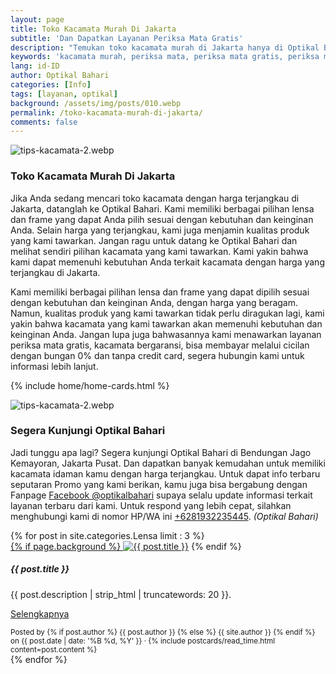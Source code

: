 ```yaml
---
layout: page
title: Toko Kacamata Murah Di Jakarta
subtitle: 'Dan Dapatkan Layanan Periksa Mata Gratis'
description: "Temukan toko kacamata murah di Jakarta hanya di Optikal Bahari. Kami menawarkan berbagai pilihan lensa dan frame dengan harga terjangkau dan kualitas terbaik"
keywords: 'kacamata murah, periksa mata, periksa mata gratis, periksa mata jakarta'
lang: id-ID
author: Optikal Bahari
categories: [Info]
tags: [layanan, optikal]
background: /assets/img/posts/010.webp
permalink: /toko-kacamata-murah-di-jakarta/
comments: false
---
```



<div class="card shadow p-3 mb-5 bg-white rounded">
    <img src="{{"/assets/img/posts/periksa-mata/periksa-mata-gratis-optikal-bahari-5.webp" | relative_url }}" class="card-img-top" alt="tips-kacamata-2.webp">
    <div class="card-body">
      <h3 class="card-title">Toko Kacamata Murah Di Jakarta</h3>
      <p class="card-text text-left">
            Jika Anda sedang mencari toko kacamata dengan harga terjangkau di Jakarta, datanglah ke Optikal Bahari. Kami memiliki berbagai pilihan lensa dan frame yang dapat Anda pilih sesuai dengan kebutuhan dan keinginan Anda. Selain harga yang terjangkau, kami juga menjamin kualitas produk yang kami tawarkan. Jangan ragu untuk datang ke Optikal Bahari dan melihat sendiri pilihan kacamata yang kami tawarkan. Kami yakin bahwa kami dapat memenuhi kebutuhan Anda terkait kacamata dengan harga yang terjangkau di Jakarta.
        </p>
        <p class="card-text text-left">
            Kami memiliki berbagai pilihan lensa dan frame yang dapat dipilih sesuai dengan kebutuhan dan keinginan Anda, dengan harga yang beragam. Namun, kualitas produk yang kami tawarkan tidak perlu diragukan lagi, kami yakin bahwa kacamata yang kami tawarkan akan memenuhi kebutuhan dan keinginan Anda.
            Jangan lupa juga bahwasannya kami menawarkan layanan periksa mata gratis, kacamata bergaransi, bisa membayar melalui cicilan dengan bungan 0% dan tanpa credit card, segera hubungin kami untuk informasi lebih lanjut.
        </p>
    </div>
</div>


{% include home/home-cards.html %}

<div class="card-deck mb-3">
  <div class="card shadow p-3 mb-5 bg-white rounded">
		  <img src="{{"/assets/img/posts/periksa-mata/periksa-mata-gratis-optikal-bahari-9.webp" | relative_url }}" class="card-img-top" alt="tips-kacamata-2.webp">
    <div class="card-body">
      <h3 class="card-title">Segera Kunjungi Optikal Bahari</h3>
      <p class="card-text text-left">Jadi tunggu apa lagi? Segera kunjungi Optikal Bahari di Bendungan Jago Kemayoran, Jakarta Pusat. Dan dapatkan banyak kemudahan untuk memiliki kacamata idaman kamu dengan harga terjangkau. Untuk dapat info terbaru seputaran Promo yang kami berikan, kamu juga bisa bergabung dengan Fanpage
    <a href="https://www.facebook.com/optikalbahari" id="FBClick" title="Facebook Page Optikal Bahari" class="FacebookPage">Facebook @optikalbahari</a> supaya selalu update informasi terkait layanan terbaru dari kami. Untuk respond
    yang lebih cepat, silahkan menghubungi kami di nomor HP/WA ini <a href="https://api.whatsapp.com/send?phone=6281932235445&text=Hallo%2C+saya+butuh+informasi+lebih+lanjut+mengenai+Optikal+Bahari" id="WhatsAppClick" class="WhatsAppCall" title="Call WhatsApp">+6281932235445</a>.
    <em>(Optikal Bahari)</em></p>
	</div>
   </div>
</div>

<section id="posts-category">
    <div class="card-deck">
		{% for post in site.categories.Lensa limit : 3 %}
        <div class="card shadow p-3 mb-5 bg-white rounded">
            <a href="{{ post.url | prepend: site.baseurl | replace: '//', '/' }}">
                {% if page.background %}
                    <img src="{{ post.background | prepend: site.baseurl | replace: '//', '/' }}" class="card-img-top" alt="{{ post.title }}"></a>
                {% endif %}
            <div class="card-body">
                <h5 class="card-title">
                    {{ post.title }}
                </h5>
                <p class="card-text text-left">
                    {{ post.description | strip_html | truncatewords: 20 }}.
                </p>
                <p class="card-text text-left">
                    <a class="btn btn-primary rounded-pill" href="{{ post.url | prepend: site.baseurl | replace: '//', '/' }}">Selengkapnya</a>
                </p>
            </div>
            <div class="card-footer">
                <small class="text-muted">
                    Posted by {% if post.author %} {{ post.author }} {% else %} {{ site.author }} {% endif %} on
                    {{ post.date | date: '%B %d, %Y' }} &middot; {% include postcards/read_time.html content=post.content %}
                </small>
            </div>
        </div>
        {% endfor %}
    </div>
</section>
